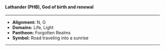 #### Lathander (PHB), God of birth and renewal
___

- **Alignment:** N, G
- **Domains:** Life, Light
- **Pantheon:** Forgotten Realms
- **Symbol:** Road traveling into a sunrise
___
